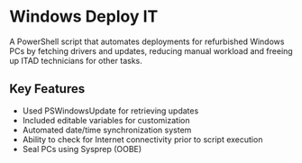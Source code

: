 <!-- Project Name and Description-->
# Windows Deploy IT
A PowerShell script that automates deployments for refurbished Windows PCs by fetching drivers and updates, reducing manual workload and freeing up ITAD technicians for other tasks.

<!-- Features -->
## Key Features
- Used PSWindowsUpdate for retrieving updates
- Included editable variables for customization
- Automated date/time synchronization system
- Ability to check for Internet connectivity prior to script execution
- Seal PCs using Sysprep (OOBE)
